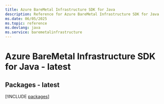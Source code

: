 ```yaml
---
title: Azure BareMetal Infrastructure SDK for Java
description: Reference for Azure BareMetal Infrastructure SDK for Java
ms.date: 06/05/2025
ms.topic: reference
ms.devlang: java
ms.service: baremetalinfrastructure
---
```

# Azure BareMetal Infrastructure SDK for Java - latest
## Packages - latest
[!INCLUDE [packages](baremetal-infrastructure-index.md)]
